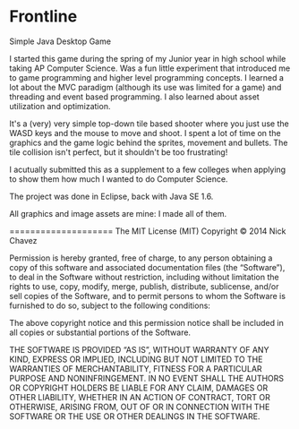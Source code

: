 Frontline
=========

Simple Java Desktop Game

I started this game during the spring of my Junior year in high school while taking AP Computer Science.
Was a fun little experiment that introduced me to game programming and higher level programming concepts.
I learned a lot about the MVC paradigm (although its use was limited for a game) and threading and
event based programming. I also learned about asset utilization and optimization.

It's a (very) very simple top-down tile based shooter where you just use the WASD keys and the mouse to move
and shoot. I spent a lot of time on the graphics and the game logic behind the sprites, movement and bullets.
The tile collision isn't perfect, but it shouldn't be too frustrating!

I acutually submitted this as a supplement to a few colleges when applying to show them how much I wanted
to do Computer Science.

The project was done in Eclipse, back with Java SE 1.6.

All graphics and image assets are mine: I made all of them.

====================
The MIT License (MIT) 
Copyright © 2014 Nick Chavez

Permission is hereby granted, free of charge, to any person obtaining a copy of this software and associated documentation files (the “Software”), to deal in the Software without restriction, including without limitation the rights to use, copy, modify, merge, publish, distribute, sublicense, and/or sell copies of the Software, and to permit persons to whom the Software is furnished to do so, subject to the following conditions:

The above copyright notice and this permission notice shall be included in all copies or substantial portions of the Software.

THE SOFTWARE IS PROVIDED “AS IS”, WITHOUT WARRANTY OF ANY KIND, EXPRESS OR IMPLIED, INCLUDING BUT NOT LIMITED TO THE WARRANTIES OF MERCHANTABILITY, FITNESS FOR A PARTICULAR PURPOSE AND NONINFRINGEMENT. IN NO EVENT SHALL THE AUTHORS OR COPYRIGHT HOLDERS BE LIABLE FOR ANY CLAIM, DAMAGES OR OTHER LIABILITY, WHETHER IN AN ACTION OF CONTRACT, TORT OR OTHERWISE, ARISING FROM, OUT OF OR IN CONNECTION WITH THE SOFTWARE OR THE USE OR OTHER DEALINGS IN THE SOFTWARE.
